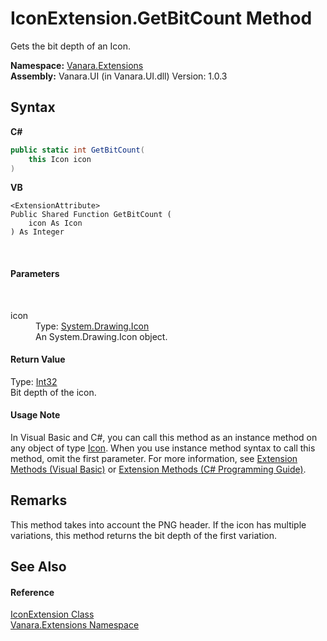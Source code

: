 # IconExtension.GetBitCount Method 
 

Gets the bit depth of an Icon.

**Namespace:**&nbsp;<a href="9abe54ff-18ce-e333-beed-30e855655381">Vanara.Extensions</a><br />**Assembly:**&nbsp;Vanara.UI (in Vanara.UI.dll) Version: 1.0.3

## Syntax

**C#**<br />
``` C#
public static int GetBitCount(
	this Icon icon
)
```

**VB**<br />
``` VB
<ExtensionAttribute>
Public Shared Function GetBitCount ( 
	icon As Icon
) As Integer
```

<br />

#### Parameters
&nbsp;<dl><dt>icon</dt><dd>Type: <a href="http://msdn2.microsoft.com/en-us/library/wkat843k" target="_blank">System.Drawing.Icon</a><br />An System.Drawing.Icon object.</dd></dl>

#### Return Value
Type: <a href="http://msdn2.microsoft.com/en-us/library/td2s409d" target="_blank">Int32</a><br />Bit depth of the icon.

#### Usage Note
In Visual Basic and C#, you can call this method as an instance method on any object of type <a href="http://msdn2.microsoft.com/en-us/library/wkat843k" target="_blank">Icon</a>. When you use instance method syntax to call this method, omit the first parameter. For more information, see <a href="http://msdn.microsoft.com/en-us/library/bb384936.aspx">Extension Methods (Visual Basic)</a> or <a href="http://msdn.microsoft.com/en-us/library/bb383977.aspx">Extension Methods (C# Programming Guide)</a>.

## Remarks
This method takes into account the PNG header. If the icon has multiple variations, this method returns the bit depth of the first variation.

## See Also


#### Reference
<a href="38801bcb-a5fb-37a5-48bf-ea9386f71926">IconExtension Class</a><br /><a href="9abe54ff-18ce-e333-beed-30e855655381">Vanara.Extensions Namespace</a><br />